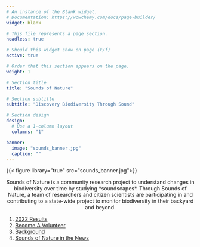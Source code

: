 ```yaml
---
# An instance of the Blank widget.
# Documentation: https://wowchemy.com/docs/page-builder/
widget: blank

# This file represents a page section.
headless: true

# Should this widget show on page (t/f)
active: true

# Order that this section appears on the page.
weight: 1

# Section title
title: "Sounds of Nature"

# Section subtitle
subtitle: "Discovery Biodiversity Through Sound"

# Section design
design:
  # Use a 1-column layout
  columns: "1"

banner:
  image: "sounds_banner.jpg"
  caption: ""
---
```


{{< figure library="true" src="sounds_banner.jpg">}}

<p style="text-align: center;">Sounds of Nature is a community research project to understand changes in biodiversity over time by studying *soundscapes*. Through Sounds of Nature, a team of researchers and citizen scientists are participating in and contributing to a state-wide project to monitor biodiversity in their backyard and beyond.</p>

1. [2022 Results](#results)    
2. [Become A Volunteer](#volunteer)    
3. [Background](#background)    
4. [Sounds of Nature in the News](#news)    
